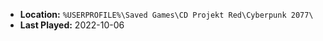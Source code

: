 * **Location:** `%USERPROFILE%\Saved Games\CD Projekt Red\Cyberpunk 2077\`
* **Last Played:** 2022-10-06